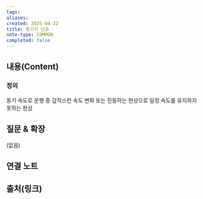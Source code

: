 ```yaml
---
tags:
aliases: 
created: 2025-04-22
title: 동기기 난조
note-type: COMMON
completed: false
---
```


## 내용(Content)

### 정의


동기 속도로 운행 중 갑작스런 속도 변화 또는 진동하는 현상으로 일정 속도를 유지하지 못하는 현상


## 질문 & 확장

(없음)

## 연결 노트

## 출처(링크)

